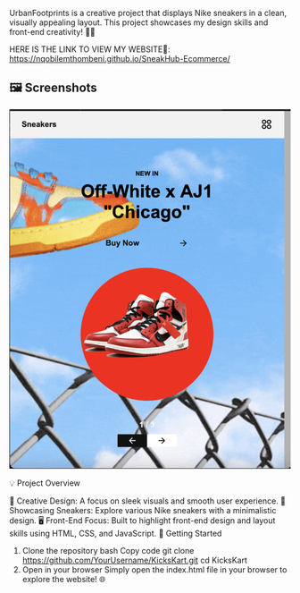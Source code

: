UrbanFootprints is a creative project that displays Nike sneakers in a clean, visually appealing layout.
This project showcases my design skills and front-end creativity! 👟✨

HERE IS THE LINK TO VIEW MY WEBSITE🫡:
https://nqobilemthombeni.github.io/SneakHub-Ecommerce/

## 🖼️ Screenshots

![UrbanFootprints](Screenshot%202024-09-28%20at%2023.59.54.png)





💡 Project Overview

📸 Creative Design: A focus on sleek visuals and smooth user experience.
🎨 Showcasing Sneakers: Explore various Nike sneakers with a minimalistic design.
🖥️ Front-End Focus: Built to highlight front-end design and layout skills using HTML, CSS, and JavaScript.
🚀 Getting Started

1. Clone the repository
bash
Copy code
git clone https://github.com/YourUsername/KicksKart.git
cd KicksKart
2. Open in your browser
Simply open the index.html file in your browser to explore the website! 🌐

